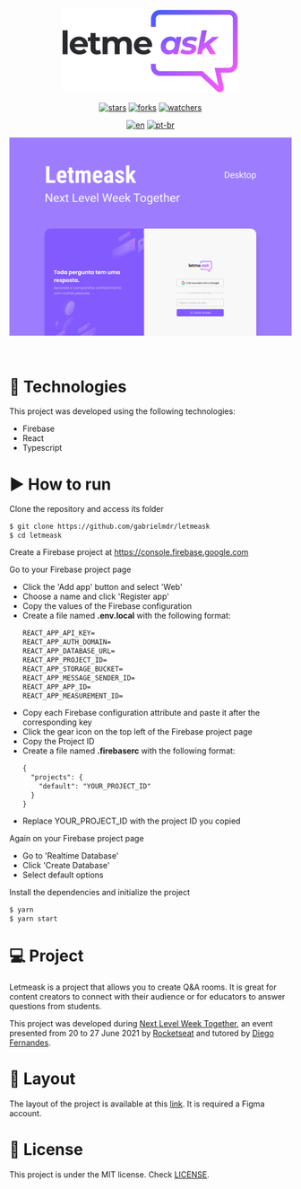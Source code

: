 <div align="center">

![Letmeask](.github/logo.svg "Letmeask")

[![stars](https://img.shields.io/github/stars/gabrielmdr/letmeask?style=social)](https://github.com/gabrielmdr/letmeask/stargazers/ "Stars")
[![forks](https://img.shields.io/github/forks/gabrielmdr/letmeask?style=social)](https://github.com/gabrielmdr/letmeask/network/members "Forks")
[![watchers](https://img.shields.io/github/watchers/gabrielmdr/letmeask?style=social)](https://github.com/gabrielmdr/letmeask/watchers/ "Watchers")

[![en](https://img.shields.io/static/v1?label=lang&message=en&color=8257E5&labelColor=000000)](README.md "English")
[![pt-br](https://img.shields.io/static/v1?label=lang&message=pt-br&color=8257E5&labelColor=000000)](README.pt-br.md "Português do Brasil")

![Letmeask mock](.github/cover.svg)

</div>
<br />

# 🧪 Technologies

This project was developed using the following technologies:

- Firebase
- React
- Typescript

# ▶ How to run

Clone the repository and access its folder

```
$ git clone https://github.com/gabrielmdr/letmeask
$ cd letmeask
```

Create a Firebase project at https://console.firebase.google.com

Go to your Firebase project page
- Click the 'Add app' button and select 'Web'
- Choose a name and click 'Register app'
- Copy the values of the Firebase configuration
- Create a file named **.env.local** with the following format:
  ```
  REACT_APP_API_KEY=
  REACT_APP_AUTH_DOMAIN=
  REACT_APP_DATABASE_URL=
  REACT_APP_PROJECT_ID=
  REACT_APP_STORAGE_BUCKET=
  REACT_APP_MESSAGE_SENDER_ID=
  REACT_APP_APP_ID=
  REACT_APP_MEASUREMENT_ID=
  ```
- Copy each Firebase configuration attribute and paste it after the corresponding key
- Click the gear icon on the top left of the Firebase project page
- Copy the Project ID
- Create a file named **.firebaserc** with the following format:
  ```
  {
    "projects": {
      "default": "YOUR_PROJECT_ID"
    }
  }
  ```
- Replace YOUR_PROJECT_ID with the project ID you copied

Again on your Firebase project page
- Go to 'Realtime Database'
- Click 'Create Database'
- Select default options

Install the dependencies and initialize the project

```
$ yarn
$ yarn start
```

# 💻 Project

Letmeask is a project that allows you to create Q&A rooms. It is great for content creators to connect with their audience or for educators to answer questions from students.

This project was developed during [Next Level Week Together](https://nexelevelweek.com.br), an event presented from 20 to 27 June 2021 by [Rocketseat](https://github.com/rocketseat-education) and tutored by [Diego Fernandes](https://github.com/diego3g).

# 🔖 Layout

The layout of the project is available at this [link](https://www.figma.com/file/u0BQK8rCf2KgzcukdRRCWh/Letmeask/duplicate). It is required a Figma account.

# 📝 License

This project is under the MIT license. Check [LICENSE](LICENSE).